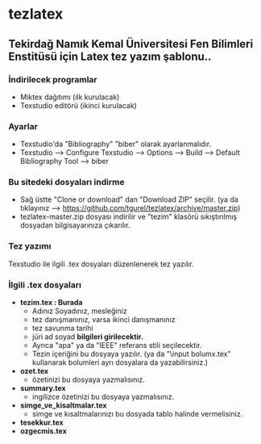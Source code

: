 # tezlatex
## Tekirdağ Namık Kemal Üniversitesi Fen Bilimleri Enstitüsü için Latex tez yazım şablonu..

### İndirilecek programlar

- Miktex dağıtımı (ilk kurulacak)
- Texstudio editörü (ikinci kurulacak)

### Ayarlar
- Texstudio'da "Bibliography" "biber" olarak ayarlanmalıdır.
- Texstudio --> Configure Texstudio -->  Options --> Build --> Default Bibliography Tool --> biber

### Bu sitedeki dosyaları indirme
 - Sağ üstte "Clone or download" dan "Download ZIP" seçilir. (ya da tıklayınız --> https://github.com/tgurel/tezlatex/archive/master.zip)
 - tezlatex-master.zip dosyası indirilir ve "tezim" klasörü sıkıştırılmış dosyadan bilgisayarınıza çıkarılır.

### Tez yazımı

Texstudio ile ilgili .tex dosyaları düzenlenerek tez yazılır.


### İlgili .tex dosyaları

* **tezim.tex : Burada**
   * Adınız Soyadınız, mesleğiniz
   * tez danışmanınız, varsa ikinci danışmanınız
   * tez savunma tarihi
   * jüri ad soyad **bilgileri girilecektir.**
   * Ayrıca "apa" ya da "IEEE" referans stili seçilecektir.
   * Tezin içeriğini bu dosyaya yazılır. (ya da "\input bolumx.tex" kullanarak bolumleri ayrı dosyalara da yazabilirsiniz.)
* **ozet.tex**
   * özetinizi bu dosyaya yazmalısınız.
* **summary.tex**
   * ingilizce özetinizi bu dosyaya yazmalısınız.
* **simge_ve_kisaltmalar.tex**
   * simge ve kısaltmalarınızı bu dosyada tablo halinde vermelisiniz.
* **tesekkur.tex**
* **ozgecmis.tex**
